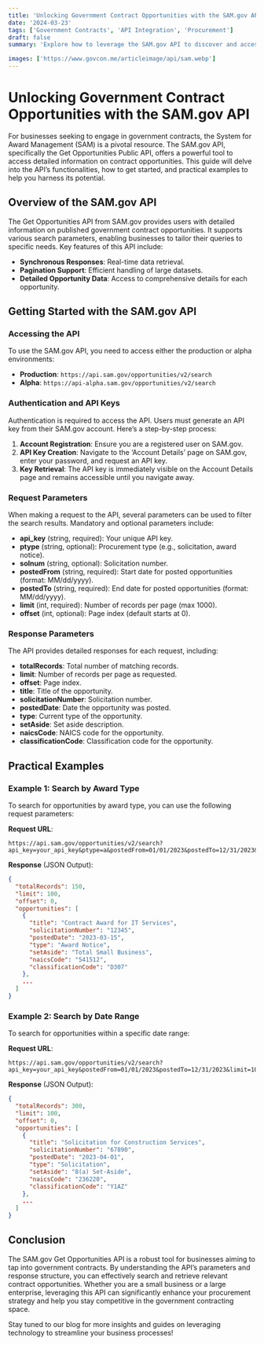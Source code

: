 ```yaml
---
title: 'Unlocking Government Contract Opportunities with the SAM.gov API'
date: '2024-03-23'
tags: ['Government Contracts', 'API Integration', 'Procurement']
draft: false
summary: 'Explore how to leverage the SAM.gov API to discover and access government contract opportunities efficiently. This guide provides an overview, key functionalities, and practical examples to get you started.'

images: ['https://www.govcon.me/articleimage/api/sam.webp']
---
```


# Unlocking Government Contract Opportunities with the SAM.gov API

For businesses seeking to engage in government contracts, the System for Award Management (SAM) is a pivotal resource. The SAM.gov API, specifically the Get Opportunities Public API, offers a powerful tool to access detailed information on contract opportunities. This guide will delve into the API’s functionalities, how to get started, and practical examples to help you harness its potential.

## Overview of the SAM.gov API

The Get Opportunities API from SAM.gov provides users with detailed information on published government contract opportunities. It supports various search parameters, enabling businesses to tailor their queries to specific needs. Key features of this API include:

- **Synchronous Responses**: Real-time data retrieval.
- **Pagination Support**: Efficient handling of large datasets.
- **Detailed Opportunity Data**: Access to comprehensive details for each opportunity.

## Getting Started with the SAM.gov API

### Accessing the API

To use the SAM.gov API, you need to access either the production or alpha environments:

- **Production**: `https://api.sam.gov/opportunities/v2/search`
- **Alpha**: `https://api-alpha.sam.gov/opportunities/v2/search`

### Authentication and API Keys

Authentication is required to access the API. Users must generate an API key from their SAM.gov account. Here’s a step-by-step process:

1. **Account Registration**: Ensure you are a registered user on SAM.gov.
2. **API Key Creation**: Navigate to the ‘Account Details’ page on SAM.gov, enter your password, and request an API key.
3. **Key Retrieval**: The API key is immediately visible on the Account Details page and remains accessible until you navigate away.

### Request Parameters

When making a request to the API, several parameters can be used to filter the search results. Mandatory and optional parameters include:

- **api_key** (string, required): Your unique API key.
- **ptype** (string, optional): Procurement type (e.g., solicitation, award notice).
- **solnum** (string, optional): Solicitation number.
- **postedFrom** (string, required): Start date for posted opportunities (format: MM/dd/yyyy).
- **postedTo** (string, required): End date for posted opportunities (format: MM/dd/yyyy).
- **limit** (int, required): Number of records per page (max 1000).
- **offset** (int, optional): Page index (default starts at 0).

### Response Parameters

The API provides detailed responses for each request, including:

- **totalRecords**: Total number of matching records.
- **limit**: Number of records per page as requested.
- **offset**: Page index.
- **title**: Title of the opportunity.
- **solicitationNumber**: Solicitation number.
- **postedDate**: Date the opportunity was posted.
- **type**: Current type of the opportunity.
- **setAside**: Set aside description.
- **naicsCode**: NAICS code for the opportunity.
- **classificationCode**: Classification code for the opportunity.

## Practical Examples

### Example 1: Search by Award Type

To search for opportunities by award type, you can use the following request parameters:

**Request URL**:
```
https://api.sam.gov/opportunities/v2/search?api_key=your_api_key&ptype=a&postedFrom=01/01/2023&postedTo=12/31/2023&limit=100
```

**Response** (JSON Output):
```json
{
  "totalRecords": 150,
  "limit": 100,
  "offset": 0,
  "opportunities": [
    {
      "title": "Contract Award for IT Services",
      "solicitationNumber": "12345",
      "postedDate": "2023-03-15",
      "type": "Award Notice",
      "setAside": "Total Small Business",
      "naicsCode": "541512",
      "classificationCode": "D307"
    },
    ...
  ]
}
```

### Example 2: Search by Date Range

To search for opportunities within a specific date range:

**Request URL**:
```
https://api.sam.gov/opportunities/v2/search?api_key=your_api_key&postedFrom=01/01/2023&postedTo=12/31/2023&limit=100
```

**Response** (JSON Output):
```json
{
  "totalRecords": 300,
  "limit": 100,
  "offset": 0,
  "opportunities": [
    {
      "title": "Solicitation for Construction Services",
      "solicitationNumber": "67890",
      "postedDate": "2023-04-01",
      "type": "Solicitation",
      "setAside": "8(a) Set-Aside",
      "naicsCode": "236220",
      "classificationCode": "Y1AZ"
    },
    ...
  ]
}
```

## Conclusion

The SAM.gov Get Opportunities API is a robust tool for businesses aiming to tap into government contracts. By understanding the API’s parameters and response structure, you can effectively search and retrieve relevant contract opportunities. Whether you are a small business or a large enterprise, leveraging this API can significantly enhance your procurement strategy and help you stay competitive in the government contracting space.

Stay tuned to our blog for more insights and guides on leveraging technology to streamline your business processes!
